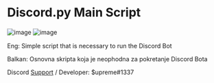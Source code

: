 # Discord.py Main Script

![image](https://user-images.githubusercontent.com/85060930/178155492-ee492f95-1517-4a75-a2d7-480c75a7af60.png)            ![image](https://user-images.githubusercontent.com/85060930/178155408-109760e4-b2bc-47db-90bf-e15811fe1e1f.png)
ㅤ

Eng: Simple script that is necessary to run the Discord Bot 

Balkan: Osnovna skripta koja je neophodna za pokretanje Discord Bota

Discord [Support](https://dsc.gg/pungas) / Developer: $upreme#1337
